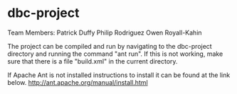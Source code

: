 dbc-project
===========


Team Members:
	Patrick Duffy
	Philip Rodriguez
	Owen Royall-Kahin

The project can be compiled and run by navigating to the dbc-project directory and running the command "ant run". If this is not working, make sure that there is a file "build.xml" in the current directory.

If Apache Ant is not installed instructions to install it can be found at the link below.
http://ant.apache.org/manual/install.html


